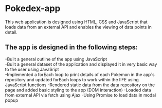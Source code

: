 # Pokedex-app
This web application is designed using HTML, CSS and JavaScript that loads data from an external API and enables the viewing of data points in detail.

## The app is designed in the following steps:
-Built a general outline of the app using JavaScript  
-Built a general dataset of the application and displayed it in very basic way to the user using JavaSript  
-Implemented a forEach loop to print details of each Pokémon in the app´s repository and updated forEach loops to work within the IIFE using JavaScript functions 
-Rendered static data from the data repository on the page and added basic styling to the app (DOM interaction) 
-Loaded data from external API via fetch using Ajax 
-Using Promise to load data in modal popup